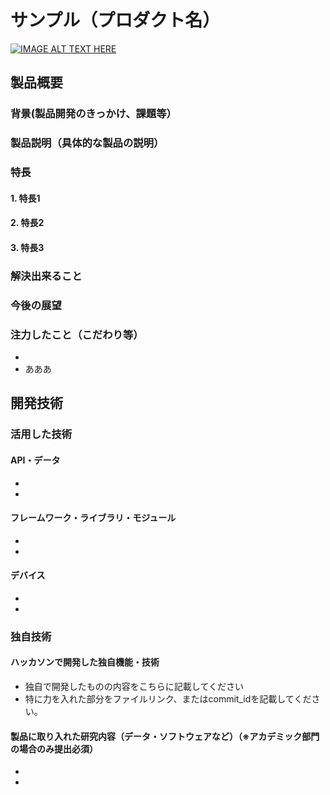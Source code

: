 # サンプル（プロダクト名）

[![IMAGE ALT TEXT HERE](https://jphacks.com/wp-content/uploads/2022/08/JPHACKS2022_ogp.jpg)](https://www.youtube.com/watch?v=LUPQFB4QyVo)

## 製品概要
### 背景(製品開発のきっかけ、課題等）
### 製品説明（具体的な製品の説明）
### 特長
#### 1. 特長1
#### 2. 特長2
#### 3. 特長3

### 解決出来ること
### 今後の展望
### 注力したこと（こだわり等）
* 
* あああ

## 開発技術
### 活用した技術
#### API・データ
* 
* 

#### フレームワーク・ライブラリ・モジュール
* 
* 

#### デバイス
* 
* 

### 独自技術
#### ハッカソンで開発した独自機能・技術
* 独自で開発したものの内容をこちらに記載してください
* 特に力を入れた部分をファイルリンク、またはcommit_idを記載してください。

#### 製品に取り入れた研究内容（データ・ソフトウェアなど）（※アカデミック部門の場合のみ提出必須）
* 
* 
